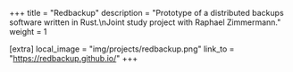 +++
title = "Redbackup"
description = "Prototype of a distributed backups software written in Rust.\nJoint study project with Raphael Zimmermann."
weight = 1

[extra]
local_image = "img/projects/redbackup.png"
link_to = "https://redbackup.github.io/"
+++
